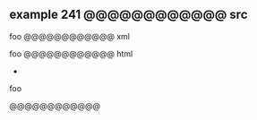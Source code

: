 example 241
@@@@@@@@@@@@ src
-

  foo
@@@@@@@@@@@@ xml
<?xml version="1.0" encoding="UTF-8"?>
<!DOCTYPE document SYSTEM "CommonMark.dtd">
<document xmlns="http://commonmark.org/xml/1.0">
  <list type="bullet" tight="true">
    <item />
  </list>
  <paragraph>
    <text>foo</text>
  </paragraph>
</document>
@@@@@@@@@@@@ html
<ul>
<li></li>
</ul>
<p>foo</p>
@@@@@@@@@@@@
